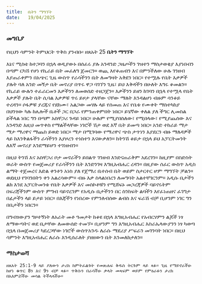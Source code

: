```yaml
---
title:  ቤትን ማግኘት
date:   19/04/2025
---
```


### መግቢያ 
የዚህን ሳምንት ትምህርት ጥቅስ ያንብቡ፡ ዘጸአት 25
**ቤትን ማግኘት**
 
እኔና ሚስቴ ከተጋባን በኋላ ወዲያውኑ በሰፈሩ ያሉ አንዳንድ ጋዜጦችን ገዝተን ማስታወቂያ እያነበብን በጣም ርካሽ የሆነ የኪራይ ቤት መፈለግ ጀመርን። ወጪ እየቆጠብን እና በምንችለው ሁሉ ገንዘብ እያጠራቀምን በአጭር ጊዜ ውስጥ የራሳችንን ቤት ለመግዛት አቅደን ነበር። የተሟሉ የቤት እቃዎች ያሉት ባለ አንድ መኝታ ቤት መኖሪያ በጥሩ ዋጋ ባገኘን ጊዜ፣ ይህ እቅዳችን በሁለት እግሩ ቆመልን። የኪራይ ውሉን ተፈራርመን እቃችንን ለመወሰድ ተዘጋጀን። እቃችንን ይዘን ከገባን በኋላ የተሟላ የቤት እቃዎች ያሉት ቤት ሲባል እቃዎቹ ጥሩ ይዞታ ያላቸው ናቸው ማለት እንዳልሆነ ብዙም ሳንቆይ ተረዳን። ሶፋዎቹ ያረጁና የደከሙ፣ አልጋው መሃሉ ላይ የሰመጠ እና የቤቱ የሙቀት ማስተካከያ በህንፃው ካሉ ከሌሎች ቤቶች ጋር በጋራ የምንጠቀምበት ነበር። ይሄኛው ቀለል ያለ ችግር ሊመስል ይችላል ነበር ግን በጣም አስቸጋሪ ጉዳይ ነበር። ሁሉም የሚያበስለው፣ የሚበላው፣ የሚያጨሰው እና አንዳንድ እዚህ መጥቀስ የማልችላቸው ነገሮች ሽታ ወደ እኛ ቤት ይመጣ ነበር። አንድ ተከራይ ማታ ማታ ማሪዋና ማጨስ ይወድ ነበር። ማታ በሚገባው የማሪዋና ጭስ ታጥነን እያደርን ብዙ ማለዳዎች ላይ ከእንቅልፋችን ራሳችንን እያዞረን ተነስተን እናውቃለን። ከትንሽ ቆይታ በኋላ ይህ አፓርትመንት ለእኛ መኖሪያ እንደማይሆን ተገነዘብን።
 
በዚህ ትንሽ እና አስቸጋሪ ቦታ መኖራችን ይበልጥ ገንዘብ እንድናጠራቅም አደረገን። ከዚያም በስድስት ወራት ውስጥ የመጀመሪያ የራሳችንን ቤት እንድንገዛ እግዚአብሔር ረዳን። በዚያው ሰፈር ውስጥ አዲስ ልማት ተጀመረና እድል ቀንቶን አነስ ያለ የጀማሪ ቤተሰብ ቤት ወይም ስታርተር ሆም ማግኘት ቻልን። ወደዚህ የገባንበትን ቀን አልረሳውም። ብዙ እቃ ስላልነበረን ለመግባት አልተቸገርንም። አዲሱ ቤታችን ልክ እንደ አፓርትመንቱ የቤት እቃዎች እና መስኮቶቹን የሚሸፍኑ መጋረጃዎች ባይኖሩትም በፍሪጃችንም ውስጥ ምግብ ባይኖረንም የአዲሱ ቤታችንን በር ስንከፍት ልባችን እየፈነጠዘና ፈገግታ በፊታችን ላይ ይታይ ነበር። በእጃችን የነበረው የምንለብሰው ልብስ እና ፍራሽ ብቻ ቢሆንም ነገር ግን በቤታችን ነበርን።
 
በግብፃውያን ግዞተኝነት ለአራት መቶ ዓመታት ከቆዩ በኋላ እግዚአብሔር የአብርሃምን ልጆች ነፃ ለማውጣትና ወደ ቤታቸው ለመውሰድ ተመኘ። ቢሆንም ግን እግዚአብሔር እስራኤላውያንን ነፃ ካወጣ በኋላ በመጀመሪያ ካደረጋቸው ነገሮች ውስጥአንዱ ለራሱ ማደሪያ ሥፍራን መገንባት ነበር። በዚህ ሳምንት እግዚአብሔር ለራሱ እንዲሰራለት ያዘዘውን ቤት እንመለከታለን።

### ማስታወሻ 
 
`ዘጸአት 25:1-9 ላይ ያለውን ታሪክ ከምትፈልጉት የመጽሐፍ ቅዱስ ትርጉም ላይ ጻፉ። ጊዜ የማይኖራችሁ ከሆነ ቁጥር 8ን እና 9ን ብቻ ጻፉ። ጥቅሱን በራሳችሁ ቃላት መጻፍም ወይም የምዕራፉን ታሪክ በአእምሯችሁ መሳል ትችላላችሁ። `
